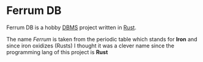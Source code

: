 # Ferrum DB
Ferrum DB is a hobby [DBMS](https://www.appdynamics.com/topics/database-management-systems) project written in [Rust](https://www.rust-lang.org/).

The name *Ferrum* is taken from the periodic table which stands for **Iron** and since iron oxidizes (Rusts) I thought it was a clever name since the programming
lang of this project is **Rust**
